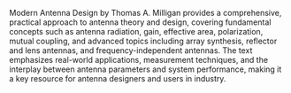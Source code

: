Modern Antenna Design by Thomas A. Milligan provides a comprehensive, practical approach to antenna theory and design, covering fundamental concepts such as antenna radiation, gain, effective area, polarization, mutual coupling, and advanced topics including array synthesis, reflector and lens antennas, and frequency-independent antennas. The text emphasizes real-world applications, measurement techniques, and the interplay between antenna parameters and system performance, making it a key resource for antenna designers and users in industry.
